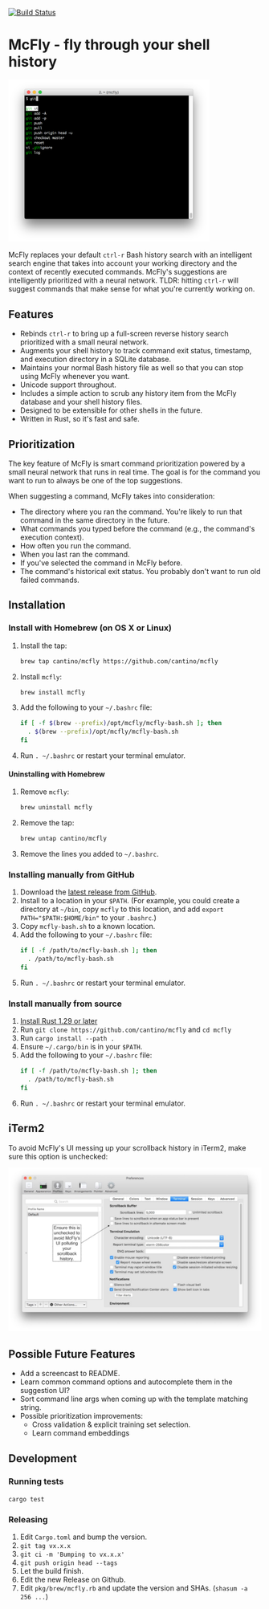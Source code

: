 [![Build Status](https://travis-ci.org/cantino/mcfly.svg?branch=master)](https://travis-ci.org/cantino/mcfly)

# McFly - fly through your shell history

<img src="/docs/screenshot.png" alt="screenshot" width="400">

McFly replaces your default `ctrl-r` Bash history search with an intelligent search engine that takes into account
your working directory and the context of recently executed commands. McFly's suggestions are intelligently prioritized
with a neural network. TLDR: hitting `ctrl-r` will suggest commands that make sense for what you're currently working on.

## Features

* Rebinds `ctrl-r` to bring up a full-screen reverse history search prioritized with a small neural network.
* Augments your shell history to track command exit status, timestamp, and execution directory in a SQLite database.
* Maintains your normal Bash history file as well so that you can stop using McFly whenever you want.
* Unicode support throughout.
* Includes a simple action to scrub any history item from the McFly database and your shell history files.
* Designed to be extensible for other shells in the future.
* Written in Rust, so it's fast and safe.

## Prioritization

The key feature of McFly is smart command prioritization powered by a small neural network that runs
in real time. The goal is for the command you want to run to always be one of the top suggestions.

When suggesting a command, McFly takes into consideration:

* The directory where you ran the command. You're likely to run that command in the same directory in the future.
* What commands you typed before the command (e.g., the command's execution context).
* How often you run the command.
* When you last ran the command.
* If you've selected the command in McFly before.
* The command's historical exit status. You probably don't want to run old failed commands.

## Installation

### Install with Homebrew (on OS X or Linux)

1. Install the tap:
    ```bash
    brew tap cantino/mcfly https://github.com/cantino/mcfly
    ```
1. Install `mcfly`:
    ```bash
    brew install mcfly
    ```
1. Add the following to your `~/.bashrc` file:
    ```bash
    if [ -f $(brew --prefix)/opt/mcfly/mcfly-bash.sh ]; then
      . $(brew --prefix)/opt/mcfly/mcfly-bash.sh
    fi
    ```
1. Run `. ~/.bashrc` or restart your terminal emulator.

#### Uninstalling with Homebrew

1. Remove `mcfly`:
    ```bash
    brew uninstall mcfly
    ```
1. Remove the tap:
    ```bash
    brew untap cantino/mcfly
    ```
1. Remove the lines you added to `~/.bashrc`.

### Installing manually from GitHub

1. Download the [latest release from GitHub](https://github.com/cantino/mcfly/releases).
1. Install to a location in your `$PATH`. (For example, you could create a directory at `~/bin`, copy `mcfly` to this location, and add `export PATH="$PATH:$HOME/bin"` to your `.bashrc`.)
1. Copy `mcfly-bash.sh` to a known location.
1. Add the following to your `~/.bashrc` file:
    ```bash
    if [ -f /path/to/mcfly-bash.sh ]; then
      . /path/to/mcfly-bash.sh
    fi
    ```
1. Run `. ~/.bashrc` or restart your terminal emulator.

### Install manually from source

1. [Install Rust 1.29 or later](https://www.rust-lang.org/en-US/install.html)
1. Run `git clone https://github.com/cantino/mcfly` and `cd mcfly`
1. Run `cargo install --path .`
1. Ensure `~/.cargo/bin` is in your `$PATH`.
1. Add the following to your `~/.bashrc` file:
    ```bash
    if [ -f /path/to/mcfly-bash.sh ]; then
      . /path/to/mcfly-bash.sh
    fi
    ```
1. Run `. ~/.bashrc` or restart your terminal emulator.

## iTerm2

To avoid McFly's UI messing up your scrollback history in iTerm2, make sure this option is unchecked:

<img src="/docs/iterm2.jpeg" alt="iterm2 UI instructions">

## Possible Future Features

* Add a screencast to README.
* Learn common command options and autocomplete them in the suggestion UI?
* Sort command line args when coming up with the template matching string.
* Possible prioritization improvements:
  * Cross validation & explicit training set selection.
  * Learn command embeddings

## Development

### Running tests

`cargo test`

### Releasing

1. Edit `Cargo.toml` and bump the version.
1. `git tag vx.x.x`
1. `git ci -m 'Bumping to vx.x.x'`
1. `git push origin head --tags`
1. Let the build finish.
1. Edit the new Release on Github.
1. Edit `pkg/brew/mcfly.rb` and update the version and SHAs. (`shasum -a 256 ...`)
